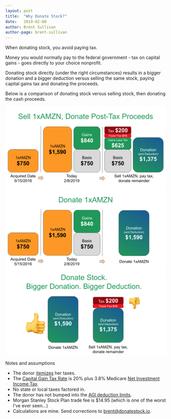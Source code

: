```yaml
---
layout: post
title:  "Why Donate Stock?"
date:   2019-02-08
author: Brent Sullivan
author-page: brent-sullivan
---
```


When donating stock, you avoid paying tax.

Money you would normally pay to the federal government - tax on capital gains - goes directly to your choice nonprofit.

Donating stock directly (under the right circumstances) results in a bigger donation and a bigger deduction versus selling the same stock, paying capital gains tax and donating the proceeds.

Below is a comparison of donating stock versus selling stock, then donating the cash proceeds.

<img src="/img/why-donate-stock/sell-then-donate.png" alt="An illustration of selling stock then donating the proceeds after paying tax. I highlight in red the tax that must be paid to the federal government.">

<img src="/img/why-donate-stock/donate-directly.png" alt="An illustration of donating stock directly.">

<img src="/img/why-donate-stock/comparison.png" alt="I summarize the two methods of donating - selling stock then donating the proceeds versus donating the stock directly - succinctly with a thumbs up next to donating stock.">

Notes and assumptions
+ The donor [itemizes](https://www.irs.gov/taxtopics/tc501) her taxes.
+ The [Capital Gain Tax Rate](https://www.irs.gov/taxtopics/tc409) is 20% plus 3.8% Medicare [Net Investment Income Tax](https://www.irs.gov/newsroom/questions-and-answers-on-the-net-investment-income-tax).
+ No state or local taxes factored in.
+ The donor has not bumped into the [AGI deduction limits](https://www.irs.gov/charities-non-profits/charitable-organizations/charitable-contribution-deductions).
+ Morgan Stanley Stock Plan trade fee is $14.95 (which is one of the worst I've ever seen...)
+ Calculations are mine. Send corrections to <brent@donatestock.io>.